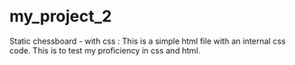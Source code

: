 # my_project_2

Static chessboard - with css : 
This is a simple html file with an internal css code. This is to test my proficiency in css and html.

